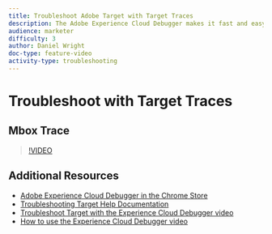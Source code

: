 ```yaml
---
title: Troubleshoot Adobe Target with Target Traces
description: The Adobe Experience Cloud Debugger makes it fast and easy to understand your Target implementation. Learn how to authenticate into the Experience Cloud and use the powerful Target Traces tool to inspect your activity and audience qualifications as well as your visitor profile.
audience: marketer
difficulty: 3
author: Daniel Wright
doc-type: feature-video
activity-type: troubleshooting
---
```


# Troubleshoot with Target Traces

## Mbox Trace

>[!VIDEO](https://video.tv.adobe.com/v/23113/?quality=12)

## Additional Resources

* [Adobe Experience Cloud Debugger in the Chrome Store](https://chrome.google.com/webstore/detail/adobe-experience-cloud-de/ocdmogmohccmeicdhlhhgepeaijenapj)
* [Troubleshooting Target Help Documentation](https://docs.adobe.com/content/help/en/target/using/troubleshoot/troubleshooting-target.html)
* [Troubleshoot Target with the Experience Cloud Debugger video](troubleshoot-with-the-experience-cloud-debugger.md)
* [How to use the Experience Cloud Debugger video](https://docs.adobe.com/content/help/en/core-services-learn/tutorials/debugger/use-the-experience-cloud-debugger.html)